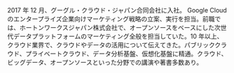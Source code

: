 2017 年 12 月、グーグル・クラウド・ジャパン合同会社に入社。 Google Cloud のエンタープライズ企業向けマーケティング戦略の立案、実行を担当。前職では、ホートンワークスジャパン株式会社で、オープンソースをベースにした次世代データプラットフォームのマーケティング全般を担当していた。10 年以上、クラウド業界で、クラウドやデータの活用について伝えてきた。パブリッククラウド、プライベートクラウド、データ分析基盤、仮想化基盤に精通。クラウド、ビッグデータ、オープンソースといった分野での講演や著書多数あり。
